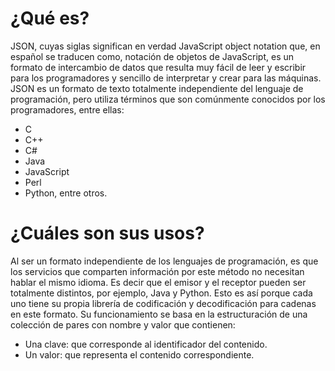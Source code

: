 # ¿Qué es?
JSON, cuyas siglas significan en verdad JavaScript object notation que, en español se traducen como, notación de objetos de JavaScript, es un formato de intercambio de datos que resulta muy fácil de leer y escribir para los programadores y sencillo de interpretar y crear para las máquinas.
JSON es un formato de texto totalmente independiente del lenguaje de programación, pero utiliza términos que son comúnmente conocidos por los programadores, entre ellas:
*	C
*	C++
*	C#
*	Java
*	JavaScript
*	Perl
*	Python, entre otros.
# ¿Cuáles son sus usos?
Al ser un formato independiente de los lenguajes de programación, es que los servicios que comparten información por este método no necesitan hablar el mismo idioma. Es decir que el emisor y el receptor pueden ser totalmente distintos, por ejemplo, Java y Python. 
Esto es así porque cada uno tiene su propia librería de codificación y decodificación para cadenas en este formato.
Su funcionamiento se basa en la estructuración de una colección de pares con nombre y valor que contienen:
*	Una clave: que corresponde al identificador del contenido.
*	Un valor: que representa el contenido correspondiente.
